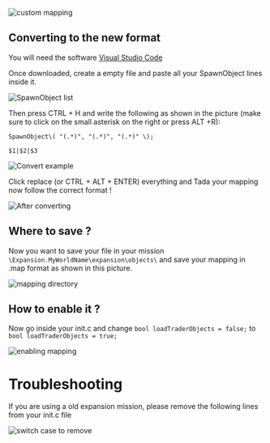 ![custom mapping](https://i.imgur.com/af8WSDT.jpg)

## Converting to the new format

You will need the software [Visual Studio Code](https://code.visualstudio.com/)

Once downloaded, create a empty file and paste all your SpawnObject lines inside it.

![SpawnObject list](https://i.imgur.com/pZV5OPQ.png)

Then press CTRL + H and write the following as shown in the picture (make sure to click on the small asterisk on the right or press ALT +R):

`SpawnObject\( "(.*)", "(.*)", "(.*)" \);`

`$1|$2|$3`

![Convert example](https://i.imgur.com/i5Cpvq8.png)

Click replace (or CTRL + ALT + ENTER) everything and Tada your mapping now follow the correct format !

![After converting](https://i.imgur.com/l91lFw9.png)

## Where to save ?

Now you want to save your file in your mission `\Expansion.MyWorldName\expansion\objects\` and save your mapping in .map format as shown in this picture.

![mapping directory](https://i.imgur.com/vjtsqJs.png)

## How to enable it ?

Now go inside your init.c and change `bool loadTraderObjects = false;` to `bool loadTraderObjects = true;`

![enabling mapping](https://i.imgur.com/PH7vIiI.png)

# Troubleshooting
If you are using a old expansion mission, please remove the following lines from your init.c file

![switch case to remove](https://i.imgur.com/rq5iGHj.png)